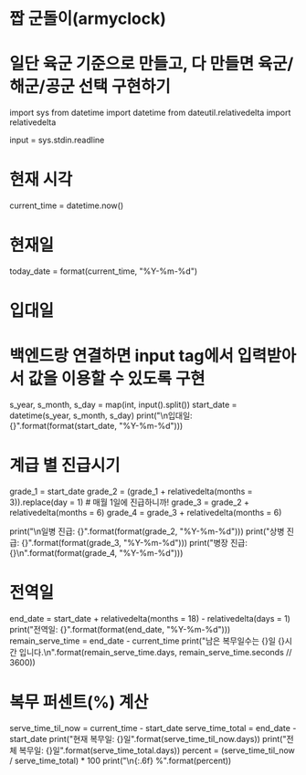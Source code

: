 # 짭 군돌이(armyclock)
# 일단 육군 기준으로 만들고, 다 만들면 육군/해군/공군 선택 구현하기

import sys
from datetime import datetime
from dateutil.relativedelta import relativedelta

input = sys.stdin.readline


# 현재 시각
current_time = datetime.now()

# 현재일
today_date = format(current_time, "%Y-%m-%d")

# 입대일
# 백엔드랑 연결하면 input tag에서 입력받아서 값을 이용할 수 있도록 구현
s_year, s_month, s_day = map(int, input().split())
start_date = datetime(s_year, s_month, s_day)
print("\n입대일: {}".format(format(start_date, "%Y-%m-%d")))

# 계급 별 진급시기
grade_1 = start_date
grade_2 = (grade_1 + relativedelta(months = 3)).replace(day = 1) # 매월 1일에 진급하니까!
grade_3 = grade_2 + relativedelta(months = 6)
grade_4 = grade_3 + relativedelta(months = 6)

print("\n일병 진급: {}".format(format(grade_2, "%Y-%m-%d")))
print("상병 진급: {}".format(format(grade_3, "%Y-%m-%d")))
print("병장 진급: {}\n".format(format(grade_4, "%Y-%m-%d")))

# 전역일
end_date = start_date + relativedelta(months = 18) - relativedelta(days = 1)
print("전역일: {}".format(format(end_date, "%Y-%m-%d")))
remain_serve_time = end_date - current_time
print("남은 복무일수는 {}일 {}시간 입니다.\n".format(remain_serve_time.days, remain_serve_time.seconds // 3600))

# 복무 퍼센트(%) 계산
serve_time_til_now = current_time - start_date
serve_time_total = end_date - start_date
print("현재 복무일: {}일".format(serve_time_til_now.days))
print("전체 복무일: {}일".format(serve_time_total.days))
percent = (serve_time_til_now / serve_time_total) * 100
print("\n{:.6f} %".format(percent))
